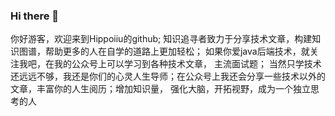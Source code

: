 ### Hi there 👋

你好游客，欢迎来到Hippoiiu的github; 知识追寻者致力于分享技术文章，构建知识图谱，帮助更多的人在自学的道路上更加轻松； 如果你爱java后端技术，就关注我吧，在我的公众号上可以学习到各种技术文章， 主流面试题； 当然只学技术还远远不够，我还是你们的心灵人生导师；在公众号上我还会分享一些技术以外的文章，丰富你的人生阅历；增加知识量， 强化大脑，开拓视野，成为一个独立思考的人
<!--
**hippoiiu/hippoiiu** is a ✨ _special_ ✨ repository because its `README.md` (this file) appears on your GitHub profile.

；
Here are some ideas to get you started:

- 🔭 I’m currently working on ...
- 🌱 I’m currently learning ...
- 👯 I’m looking to collaborate on ...
- 🤔 I’m looking for help with ...
- 💬 Ask me about ...
- 📫 How to reach me: ...
- 😄 Pronouns: ...
- ⚡ Fun fact: ...
-->
